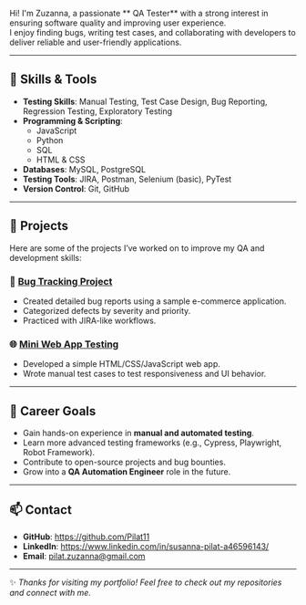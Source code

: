 Hi! I'm Zuzanna, a passionate ** QA Tester** with a strong interest in ensuring software quality and improving user experience.  
I enjoy finding bugs, writing test cases, and collaborating with developers to deliver reliable and user-friendly applications.  

---

## 🧰 Skills & Tools

- **Testing Skills**: Manual Testing, Test Case Design, Bug Reporting, Regression Testing, Exploratory Testing  
- **Programming & Scripting**:  
  - JavaScript  
  - Python  
  - SQL  
  - HTML & CSS  
- **Databases**: MySQL, PostgreSQL  
- **Testing Tools**: JIRA, Postman, Selenium (basic), PyTest  
- **Version Control**: Git, GitHub  

---

## 📂 Projects

Here are some of the projects I’ve worked on to improve my QA and development skills:

### 🔎 [Bug Tracking Project](#)
- Created detailed bug reports using a sample e-commerce application.  
- Categorized defects by severity and priority.  
- Practiced with JIRA-like workflows.  


### 🌐 [Mini Web App Testing](#)
- Developed a simple HTML/CSS/JavaScript web app.  
- Wrote manual test cases to test responsiveness and UI behavior.  

---

## 🎯 Career Goals

- Gain hands-on experience in **manual and automated testing**.  
- Learn more advanced testing frameworks (e.g., Cypress, Playwright, Robot Framework).  
- Contribute to open-source projects and bug bounties.  
- Grow into a **QA Automation Engineer** role in the future.  

---

## 📫 Contact

- **GitHub**: https://github.com/Pilat11  
- **LinkedIn**:  https://www.linkedin.com/in/susanna-pilat-a46596143/
- **Email**: pilat.zuzanna@gmail.com

---

✨ *Thanks for visiting my portfolio! Feel free to check out my repositories and connect with me.*

